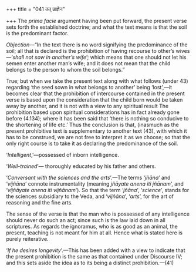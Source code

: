 +++
title = "041 तत् प्राज्ञेन"

+++
The *prima facie* argument having been put forward, the present verse
sets forth the established doctrine; and what the text means is that the
soil is the predominant factor.

*Objection*—“In the text there is no word signifying the predominance of
the soil; all that is declared is the prohibition of having recourse to
other’s wives—‘*shall not sow in another’s wife*’; which means that one
should not let his semen enter another man’s wife; and it does not mean
that the child belongs to the person to whom the soil belongs.”

True; but when we take the present text along with what follows (under
43) regarding ‘the seed sown in what belongs to another’ being
‘lost’,—it becomes clear that the prohibition of intercourse contained
in the present verse is based upon the consideration that the child born
would be taken away by another, and it is not with a view to any
spiritual result The prohibition based upon spiritual considerations has
in fact already gone before (4.134); where it has been said that ‘there
is nothing so conducive to the shortening of life etc.’ Thus the
conclusion is that, (inasmuch as the present prohibitive text is
supplementary to another text (43), with which it has to be construed,
we are not free to interpret it as we choose; so that the only right
course is to take it as declaring the predominance of the soil.

‘*Intelligent*,’—possessed of inborn intelligence.

‘*Well-trained*’— thoroughly educated by his father and others.

‘*Conversant with the sciences and the arts*’.—The terms ‘*jñāna*’ and
‘*vijñāna*’ connote instrumentality (meaning *jñāyate anena iti
jñānam*’, and ‘*vijñāyate anena iti vijñānam*’). So that the term
‘*jñāna*’, ‘*science*’, stands for the sciences subsidiary to the Veda,
and ‘*vijñāna*’, ‘*arts*’, for the art of reasoning and the fine arts.

The sense of the verse is that the man who is possessed of any
intelligence should never do such an act; since such is the law laid
down in all scriptures. As regards the ignoramus, who is as good as an
animal, the present, teaching is not meant for him at all. Hence what is
stated here is purely reiterative.

‘*If he desires longevity*’.—This has been added with a view to indicate
that the present prohibition is the same as that contained under
Discourse IV; and this sets aside the idea as to its being a distinct
prohibition.—(41)


